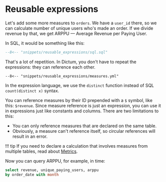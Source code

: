 # Reusable expressions

Let's add some more measures to `orders`. We have a `user_id` there, so we can calculate
number of unique users who's made an order. If we divide revenue by that, we get ARPPU —
Average Revenue per Paying User.

In SQL, it would be something like this:

```sql
--8<-- "snippets/reusable_expressions/sql.sql"
```

That's a lot of repetition. In Dictum, you don't have to repeat the expressions:
they can reference each other.

```{ .yaml title=project.yml hl_lines="12 15" }
--8<-- "snippets/reusable_expressions/measures.yml"
```

In the expression language, we use the `distinct` function instead of SQL
`count(distinct x)` syntax.

You can reference measures by their ID prepended with a `$` symbol, like this: `$revenue`.
Since measure reference is just an expression, you can use it in expressions just like
constants and columns.
There are two limitations to this:

- You can only reference measures that are declared on the same table.
- Obviously, a measure can't reference itself, so circular references will result in an error.

!!! tip
    If you need to declare a calculation that involves measures from multiple tables,
    read about [Metrics](./metrics_and_measures.md).

Now you can query ARPPU, for example, in time:

```sql
select revenue, unique_paying_users, arppu
by order_date with month
```
